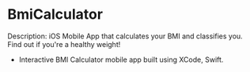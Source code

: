 # BmiCalculator

Description: iOS Mobile App that calculates your BMI and classifies you. Find out if you're a healthy weight! 

- Interactive BMI Calculator mobile app built using XCode, Swift.
